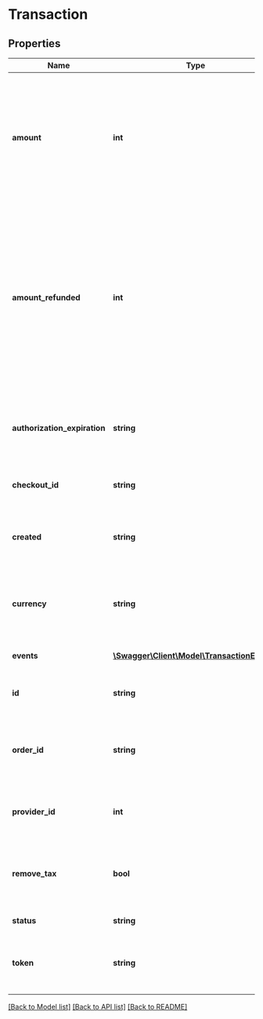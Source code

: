# Transaction

## Properties
Name | Type | Description | Notes
------------ | ------------- | ------------- | -------------
**amount** | **int** | The original amount financed to the customer in this transaction. The value is non-negative and is represented in the smallest currency unit, such as cents instead of dollars. | [optional] 
**amount_refunded** | **int** | The amount refunded back to the customer from this transaction. The value may be less than the total amount financed if a partial refund was issued. The value is non-negative and is represented in the smallest currency unit, such as cents instead of dollars. | [optional] 
**authorization_expiration** | **string** | The time when the transaction can no longer be authorized. The value is formatted in RFC 3339. | [optional] 
**checkout_id** | **string** | A unique identifier referencing the Checkout object. | [optional] 
**created** | **string** | The time when the transaction was created. The value is formatted in RFC 3339. | [optional] 
**currency** | **string** | The local currency of the transaction with its being a valid subset of the ISO 4217 currency code. | [optional] 
**events** | [**\Swagger\Client\Model\TransactionEvent[]**](TransactionEvent.md) | An array of TransactionEvent objects. | [optional] 
**id** | **string** | A unique identifier representing the transaction. | [optional] 
**order_id** | **string** | Identifies the order within the merchant&#x27;s order management system that this transaction corresponds to. | [optional] 
**provider_id** | **int** | A unique identifier of the provider that is financing the transaction. | [optional] 
**remove_tax** | **bool** | A bool denoting if tax was paid by the provider (Affirm, LTO). Used by platform integrations to remove tax. | [optional] 
**status** | **string** | The status of the transaction. | [optional] 
**token** | **string** | A JWT signing the JSON response; if PII is included in the response this is also encrypted. | [optional] 

[[Back to Model list]](../../README.md#documentation-for-models) [[Back to API list]](../../README.md#documentation-for-api-endpoints) [[Back to README]](../../README.md)

